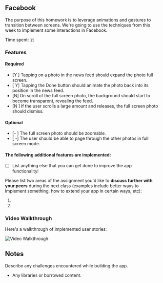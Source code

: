 ## Facebook

The purpose of this homework is to leverage animations and gestures to transition between screens. We're going to use the techniques from this week to implement some interactions in Facebook.

Time spent: `15`

### Features

#### Required

- [Y ] Tapping on a photo in the news feed should expand the photo full screen.
- [ Y] Tapping the Done button should animate the photo back into its position in the news feed.
- [N] On scroll of the full screen photo, the background should start to become transparent, revealing the feed.
- [N ] If the user scrolls a large amount and releases, the full screen photo should dismiss.

#### Optional

- [- ] The full screen photo should be zoomable.
- [ -] The user should be able to page through the other photos in full screen mode.

#### The following **additional** features are implemented:

- [ ] List anything else that you can get done to improve the app functionality!

Please list two areas of the assignment you'd like to **discuss further with your peers** during the next class (examples include better ways to implement something, how to extend your app in certain ways, etc):

1. 
2. 

### Video Walkthrough 

Here's a walkthrough of implemented user stories:

<img src='http://imgur.com/xgfqGoK' title='Video Walkthrough' width='' alt='Video Walkthrough' />


## Notes

Describe any challenges encountered while building the app.

* Any libraries or borrowed content.
